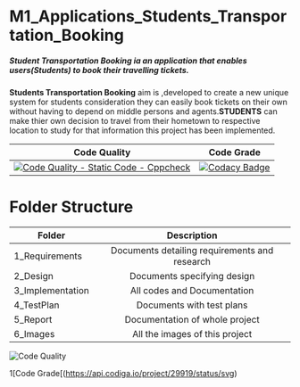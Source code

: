 # M1_Applications_Students_Transportation_Booking
   ##### Student Transportation Booking ia an application that enables users(Students) to book their travelling tickets. 
   __Students Transportation Booking__ aim is ,developed to create a new unique system for students consideration they can easily book tickets on 
  their own without having to depend on middle persons and agents.__STUDENTS__ can make thier own decision to travel from their hometown 
  to respective location to study for that information this project has been implemented.
  
| Code Quality | Code Grade |
|------| ------|
 | [![Code Quality - Static Code - Cppcheck](https://github.com/Tamil-rugan/M1_Applications_Students_Transportation_Booking/actions/workflows/cppcheck.yml/badge.svg)](https://github.com/Tamil-rugan/M1_Applications_Students_Transportation_Booking/actions/workflows/cppcheck.yml) | [![Codacy Badge](https://app.codacy.com/project/badge/Grade/cc0e180aadbd4c63bfbb5fafbb3d9f98)](https://www.codacy.com/gh/Tamil-rugan/M1_Applications_Students_Transportation_Booking/dashboard?utm_source=github.com&amp;utm_medium=referral&amp;utm_content=Tamil-rugan/M1_Applications_Students_Transportation_Booking&amp;utm_campaign=Badge_Grade) |
  
  # Folder Structure
| Folder   |      Description     |  
|----------|:-------------:|
| 1_Requirements |  Documents detailing requirements and research |
| 2_Design |    Documents specifying design  | 
| 3_Implementation |   All codes and Documentation  |
| 4_TestPlan |  Documents with test plans |
| 5_Report |    Documentation of whole project  | 
| 6_Images |    All the images of this project  |

![Code Quality](https://api.codiga.io/project/29919/score/svg)

1[Code Grade[(https://api.codiga.io/project/29919/status/svg)
